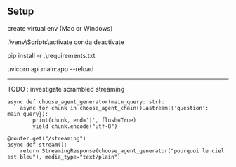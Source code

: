 ## Setup
create virtual env (Mac or Windows)

.\venv\Scripts\activate
conda deactivate

pip install -r .\requirements.txt

uvicorn api.main:app --reload




---
TODO : investigate scrambled streaming

```
async def choose_agent_generator(main_query: str):
    async for chunk in choose_agent_chain().astream({'question': main_query}):
        print(chunk, end='|', flush=True)
        yield chunk.encode("utf-8")

@router.get("/streaming")
async def stream():
    return StreamingResponse(choose_agent_generator("pourquoi le ciel est bleu"), media_type="text/plain")
```